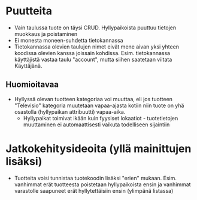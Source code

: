 # Puutteita 

- Vain taulussa tuote on täysi CRUD. Hyllypaikoista puuttuu tietojen muokkaus ja poistaminen
- Ei monesta moneen-suhdetta tietokannassa
- Tietokannassa olevien taulujen nimet eivät mene aivan yksi yhteen koodissa olevien kanssa joissain kohdissa. Esim. tietokannassa käyttäjistä vastaa taulu "account", mutta siihen saatetaan viitata Käyttäjänä.

## Huomioitavaa

- Hyllyssä olevan tuotteen kategoriaa voi muuttaa, eli jos tuotteen "Televisio" kategoria muutetaan vapaa-ajasta kotiin niin tuote on yhä osastolla (hyllypaikan attribuutti) vapaa-aika.
  - Hyllypaikat toimivat ikään kuin fyysiset lokaatiot - tuotetietojen muuttaminen ei automaattisesti vaikuta todelliseen sijaintiin

# Jatkokehitysideoita (yllä mainittujen lisäksi)

- Tuotteita voisi tunnistaa tuotekoodin lisäksi "erien" mukaan. Esim. vanhimmat erät tuotteesta poistetaan hyllypaikoista ensin ja vanhimmat varastolle saapuneet erät hyllytettäisiin ensin (ylimpänä listassa)
